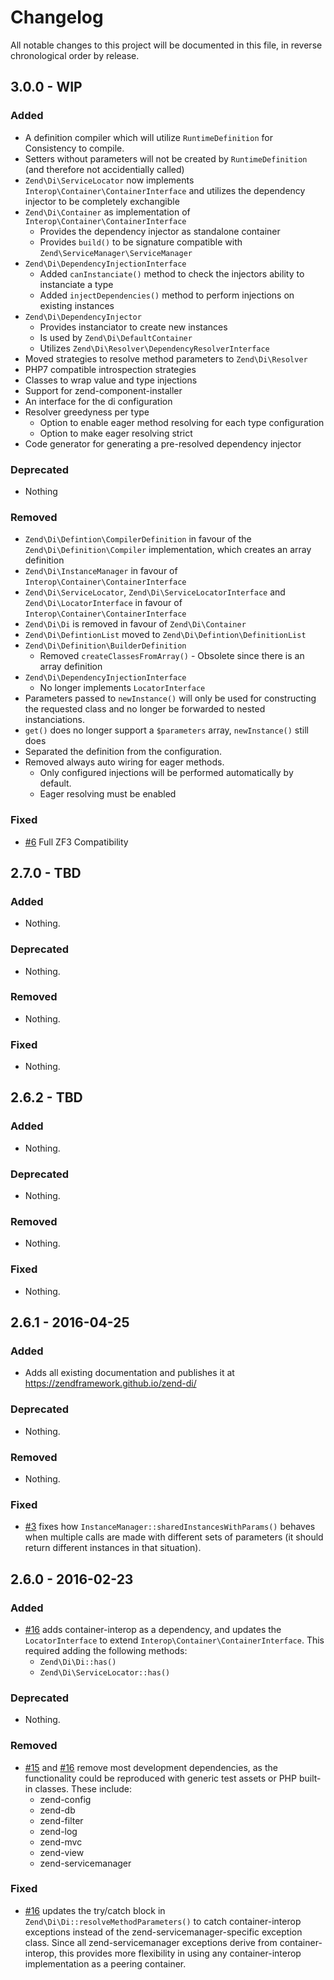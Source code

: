 # Changelog

All notable changes to this project will be documented in this file, in reverse chronological order by release.

## 3.0.0 - WIP

### Added

- A definition compiler which will utilize `RuntimeDefinition` for Consistency to compile.
- Setters without parameters will not be created by `RuntimeDefinition` (and therefore not accidentially called)
- `Zend\Di\ServiceLocator` now implements `Interop\Container\ContainerInterface` and utilizes the dependency injector to be completely exchangible
- `Zend\Di\Container` as implementation of `Interop\Container\ContainerInterface`
  * Provides the dependency injector as standalone container
  * Provides `build()` to be signature compatible with `Zend\ServiceManager\ServiceManager`
- `Zend\Di\DependencyInjectionInterface`
  * Added `canInstanciate()` method to check the injectors ability to instanciate a type
  * Added `injectDependencies()` method to perform injections on existing instances
- `Zend\Di\DependencyInjector`
  * Provides instanciator to create new instances
  * Is used by `Zend\Di\DefaultContainer`
  * Utilizes `Zend\Di\Resolver\DependencyResolverInterface`
- Moved strategies to resolve method parameters to `Zend\Di\Resolver`
- PHP7 compatible introspection strategies
- Classes to wrap value and type injections
- Support for zend-component-installer
- An interface for the di configuration
- Resolver greedyness per type
  * Option to enable eager method resolving for each type configuration
  * Option to make eager resolving strict
- Code generator for generating a pre-resolved dependency injector

### Deprecated

- Nothing

### Removed

- `Zend\Di\Defintion\CompilerDefinition` in favour of the `Zend\Di\Definition\Compiler` implementation, which creates an array definition
- `Zend\Di\InstanceManager` in favour of `Interop\Container\ContainerInterface`
- `Zend\Di\ServiceLocator`, `Zend\Di\ServiceLocatorInterface` and `Zend\Di\LocatorInterface` in favour of `Interop\Container\ContainerInterface`
- `Zend\Di\Di` is removed in favour of `Zend\Di\Container`
- `Zend\Di\DefintionList` moved to `Zend\Di\Defintion\DefinitionList`
- `Zend\Di\Definition\BuilderDefinition`
  * Removed `createClassesFromArray()` - Obsolete since there is an array definition
- `Zend\Di\DependencyInjectionInterface`
  * No longer implements `LocatorInterface`
- Parameters passed to `newInstance()` will only be used for constructing the requested class and no longer be forwarded to nested instanciations.
- `get()` does no longer support a `$parameters` array, `newInstance()` still does
- Separated the definition from the configuration.
- Removed always auto wiring for eager methods.
  * Only configured injections will be performed automatically by default.
  * Eager resolving must be enabled

### Fixed

- [#6](https://github.com/zendframework/zend-di/pull/6) Full ZF3 Compatibility


## 2.7.0 - TBD

### Added

- Nothing.

### Deprecated

- Nothing.

### Removed

- Nothing.

### Fixed

- Nothing.

## 2.6.2 - TBD

### Added

- Nothing.

### Deprecated

- Nothing.

### Removed

- Nothing.

### Fixed

- Nothing.

## 2.6.1 - 2016-04-25

### Added

- Adds all existing documentation and publishes it at
  https://zendframework.github.io/zend-di/

### Deprecated

- Nothing.

### Removed

- Nothing.

### Fixed

- [#3](https://github.com/zendframework/zend-di/pull/3) fixes how
  `InstanceManager::sharedInstancesWithParams()` behaves when multiple calls are
  made with different sets of parameters (it should return different instances
  in that situation).

## 2.6.0 - 2016-02-23

### Added

- [#16](https://github.com/zendframework/zend-di/pull/16) adds container-interop
  as a dependency, and updates the `LocatorInterface` to extend
  `Interop\Container\ContainerInterface`. This required adding the following
  methods:
  - `Zend\Di\Di::has()`
  - `Zend\Di\ServiceLocator::has()`

### Deprecated

- Nothing.

### Removed

- [#15](https://github.com/zendframework/zend-di/pull/15) and
  [#16](https://github.com/zendframework/zend-di/pull/16) remove most
  development dependencies, as the functionality could be reproduced with
  generic test assets or PHP built-in classes. These include:
  - zend-config
  - zend-db
  - zend-filter
  - zend-log
  - zend-mvc
  - zend-view
  - zend-servicemanager

### Fixed

- [#16](https://github.com/zendframework/zend-di/pull/16) updates the try/catch
  block in `Zend\Di\Di::resolveMethodParameters()` to catch container-interop
  exceptions instead of the zend-servicemanager-specific exception class. Since
  all zend-servicemanager exceptions derive from container-interop, this
  provides more flexibility in using any container-interop implementation as a
  peering container.
